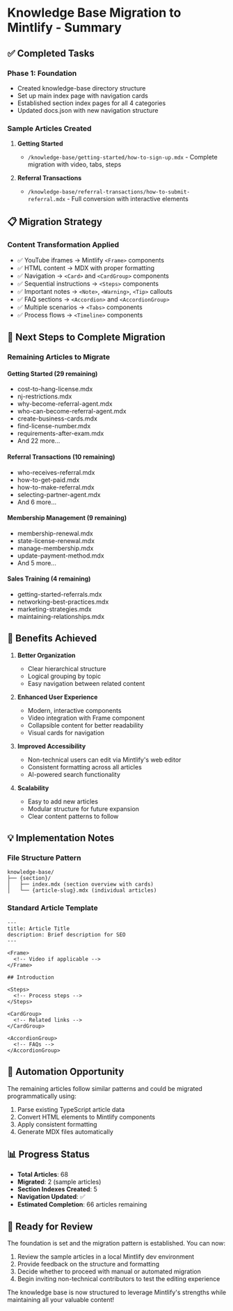 # Knowledge Base Migration to Mintlify - Summary

## ✅ Completed Tasks

### Phase 1: Foundation
- Created knowledge-base directory structure
- Set up main index page with navigation cards
- Established section index pages for all 4 categories
- Updated docs.json with new navigation structure

### Sample Articles Created
1. **Getting Started**
   - `/knowledge-base/getting-started/how-to-sign-up.mdx` - Complete migration with video, tabs, steps
   
2. **Referral Transactions**
   - `/knowledge-base/referral-transactions/how-to-submit-referral.mdx` - Full conversion with interactive elements

## 📋 Migration Strategy

### Content Transformation Applied
- ✅ YouTube iframes → Mintlify `<Frame>` components
- ✅ HTML content → MDX with proper formatting
- ✅ Navigation → `<Card>` and `<CardGroup>` components
- ✅ Sequential instructions → `<Steps>` components
- ✅ Important notes → `<Note>`, `<Warning>`, `<Tip>` callouts
- ✅ FAQ sections → `<Accordion>` and `<AccordionGroup>`
- ✅ Multiple scenarios → `<Tabs>` components
- ✅ Process flows → `<Timeline>` components

## 🚀 Next Steps to Complete Migration

### Remaining Articles to Migrate

#### Getting Started (29 remaining)
- cost-to-hang-license.mdx
- nj-restrictions.mdx
- why-become-referral-agent.mdx
- who-can-become-referral-agent.mdx
- create-business-cards.mdx
- find-license-number.mdx
- requirements-after-exam.mdx
- And 22 more...

#### Referral Transactions (10 remaining)
- who-receives-referral.mdx
- how-to-get-paid.mdx
- how-to-make-referral.mdx
- selecting-partner-agent.mdx
- And 6 more...

#### Membership Management (9 remaining)
- membership-renewal.mdx
- state-license-renewal.mdx
- manage-membership.mdx
- update-payment-method.mdx
- And 5 more...

#### Sales Training (4 remaining)
- getting-started-referrals.mdx
- networking-best-practices.mdx
- marketing-strategies.mdx
- maintaining-relationships.mdx

## 🎯 Benefits Achieved

1. **Better Organization** 
   - Clear hierarchical structure
   - Logical grouping by topic
   - Easy navigation between related content

2. **Enhanced User Experience**
   - Modern, interactive components
   - Video integration with Frame component
   - Collapsible content for better readability
   - Visual cards for navigation

3. **Improved Accessibility**
   - Non-technical users can edit via Mintlify's web editor
   - Consistent formatting across all articles
   - AI-powered search functionality

4. **Scalability**
   - Easy to add new articles
   - Modular structure for future expansion
   - Clear content patterns to follow

## 💡 Implementation Notes

### File Structure Pattern
```
knowledge-base/
├── {section}/
│   ├── index.mdx (section overview with cards)
│   └── {article-slug}.mdx (individual articles)
```

### Standard Article Template
```mdx
---
title: Article Title
description: Brief description for SEO
---

<Frame>
  <!-- Video if applicable -->
</Frame>

## Introduction

<Steps>
  <!-- Process steps -->
</Steps>

<CardGroup>
  <!-- Related links -->
</CardGroup>

<AccordionGroup>
  <!-- FAQs -->
</AccordionGroup>
```

## 🔄 Automation Opportunity

The remaining articles follow similar patterns and could be migrated programmatically using:
1. Parse existing TypeScript article data
2. Convert HTML elements to Mintlify components
3. Apply consistent formatting
4. Generate MDX files automatically

## 📊 Progress Status

- **Total Articles**: 68
- **Migrated**: 2 (sample articles)
- **Section Indexes Created**: 5
- **Navigation Updated**: ✅
- **Estimated Completion**: 66 articles remaining

## 🎉 Ready for Review

The foundation is set and the migration pattern is established. You can now:
1. Review the sample articles in a local Mintlify dev environment
2. Provide feedback on the structure and formatting
3. Decide whether to proceed with manual or automated migration
4. Begin inviting non-technical contributors to test the editing experience

The knowledge base is now structured to leverage Mintlify's strengths while maintaining all your valuable content!